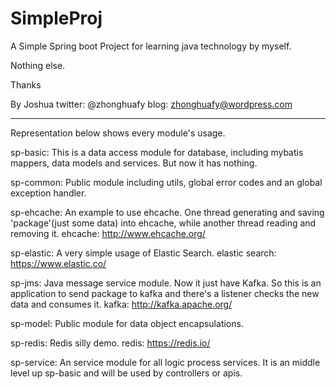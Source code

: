 # SimpleProj
A Simple Spring boot Project for learning java technology by myself. 

Nothing else.

Thanks

By Joshua
twitter: @zhonghuafy
blog: zhonghuafy@wordpress.com

************
Representation below shows every module's usage.

sp-basic:
This is a data access module for database, including mybatis mappers, data models and services. But now it has nothing.

sp-common:
Public module including utils, global error codes and an global exception handler.

sp-ehcache:
An example to use ehcache. One thread generating and saving 'package'(just some data) into ehcache, 
while another thread reading and removing it.
ehcache: http://www.ehcache.org/

sp-elastic:
A very simple usage of Elastic Search.
elastic search: https://www.elastic.co/

sp-jms:
Java message service module.
Now it just have Kafka. So this is an application to send package to kafka and there's a listener checks the new data and consumes it.
kafka: http://kafka.apache.org/

sp-model:
Public module for data object encapsulations.

sp-redis:
Redis silly demo.
redis: https://redis.io/

sp-service:
An service module for all logic process services. It is an middle level up sp-basic and will be used by controllers or apis.

